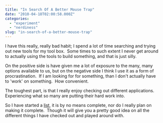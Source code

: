 ```yaml
---
title: "In Search Of A Better Mouse Trap"
date: "2010-04-18T02:00:58.000Z"
categories: 
  - "experiment"
  - "nerdiness"
slug: "in-search-of-a-better-mouse-trap"
---
```


I have this really, really bad habit; I spend a lot of time searching and trying out new tools for my tool box.  Some times to such extent I never get around to actually using the tools to build something, and that is just silly.

On the positive side is have given me a lot of exposure to the many, many options available to us, but on the negative side I think I use it as a form of procrastination.  If I am looking for for something, than I don't actually have to 'work' on something.  How convenient.

The toughest part, is that I really enjoy checking out different applications.  Experiencing what so many are putting their hard work into.

So I have started a [list](http://home.brettski.com), it is by no means complete, nor do I really plan on making it complete.  Though it will give you a pretty good idea on all the different things I have checked out and played around with.
